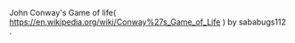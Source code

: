 
John Conway's Game of life( https://en.wikipedia.org/wiki/Conway%27s_Game_of_Life ) by sababugs112 .  
